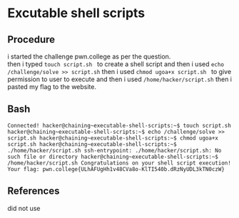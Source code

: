# Excutable shell scripts

## Procedure
i started the challenge pwn.college
as per the question.  
then i typed `touch script.sh ` to create a shell script and then i used `echo /challenge/solve >> script.sh`
then i used `chmod ugoa+x script.sh ` to give permission to user to execute and then i used `/home/hacker/script.sh` 
then i pasted my flag to the website.

## Bash
`Connected!
hacker@chaining~executable-shell-scripts:~$ touch script.sh
hacker@chaining~executable-shell-scripts:~$ echo /challenge/solve >> script.sh
hacker@chaining~executable-shell-scripts:~$ chmod ugoa+x script.sh
hacker@chaining~executable-shell-scripts:~$ ./home/hacker/script.sh
ssh-entrypoint: ./home/hacker/script.sh: No such file or directory
hacker@chaining~executable-shell-scripts:~$ /home/hacker/script.sh
Congratulations on your shell script execution! Your flag:
pwn.college{ULhAFUgHh1v48CVa8o-KlTI540b.dRzNyUDL3kTN0czW}`

## References
did not use
